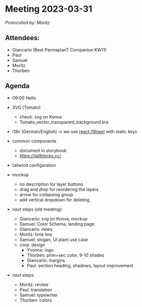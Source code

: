 # Meeting 2023-03-31

_Protocolled by: Moritz_

## Attendees:

- Giancarlo (Best PermaplanT Companion KW11)
- Paul
- Samuel
- Moritz
- Thorben

## Agenda

- 09:00 Hello
- SVG (Tomato)
  - check: svg on Konva
  - Tomato_vector_transparent_background.kra
- i18n (German/English) -> we use [react i18next](https://react.i18next.com/) with static keys
- common components
  - document in storybook
  - https://tailblocks.cc/
- tailwind configuration
- mockup

  - no description for layer buttons
  - drag and drop for reordering the layers
  - arrow for collapsing group
  - add vertical dropdown for deleting

- next steps (old meeting):

  - Giancarlo: svg on Konva, mockup
  - Samuel: Color Schema, landing page
  - Giancarlo: news
  - Moritz: time line
  - Samuel: slogan, UI plant use case
  - corp. design
    - Yvonne: logo
    - Thorben: prim+sec color, 9-10 shades
    - Giancarlo: margins
    - Paul: section heading, shadows, layout improvement

- next steps:
  - Moritz: review
  - Paul: translation
  - Samuel: typewriter
  - Thorben: colors
